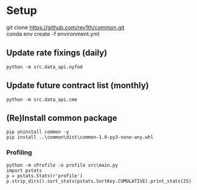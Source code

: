 # Setup
git clone https://github.com/rev1th/common.git<br />
conda env create -f environment.yml

## Update rate fixings (daily)
```
python -m src.data_api.nyfed
```

## Update future contract list (monthly)
```
python -m src.data_api.cme
```

## (Re)Install **common** package
```
pip uninstall common -y
pip install ..\common\dist\common-1.0-py3-none-any.whl
```

### Profiling
```
python -m cProfile -o profile src\main.py
import pstats
p = pstats.Stats(r'profile')
p.strip_dirs().sort_stats(pstats.SortKey.CUMULATIVE).print_stats(25)
```

